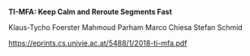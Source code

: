 **TI-MFA: Keep Calm and Reroute Segments Fast**

Klaus-Tycho Foerster
Mahmoud Parham
Marco Chiesa
Stefan Schmid

https://eprints.cs.univie.ac.at/5488/1/2018-ti-mfa.pdf
